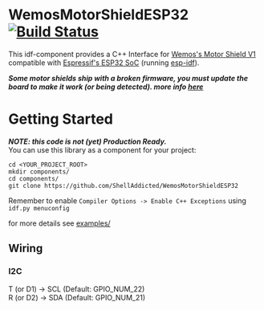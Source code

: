 # WemosMotorShieldESP32 [![Build Status](https://travis-ci.org/ShellAddicted/WemosMotorShieldESP32.svg?branch=master)](https://travis-ci.org/ShellAddicted/WemosMotorShieldESP32)

This idf-component provides a C++ Interface for [Wemos's Motor Shield V1](https://wiki.wemos.cc/products:retired:motor_shield_v1.0.0) compatible with [Espressif's ESP32 SoC](https://www.espressif.com/en/products/hardware/esp32/overview) (running [esp-idf](https://github.com/espressif/esp-idf)).

***Some motor shields ship with a broken firmware, you must update the board to make it work (or being detected). more info [here](https://medium.com/@shelladdicted/how-to-update-the-firmware-of-a-wemos-motor-shield-fadbb496fd01)***

# Getting Started
***NOTE: this code is not (yet) Production Ready.***   
You can use this library as a component for your project: 
```
cd <YOUR_PROJECT_ROOT>
mkdir components/
cd components/
git clone https://github.com/ShellAddicted/WemosMotorShieldESP32
```
Remember to enable ```Compiler Options -> Enable C++ Exceptions``` using ```idf.py menuconfig```

for more details see [examples/](https://github.com/ShellAddicted/WemosMotorShieldESP32/tree/master/examples)

## Wiring

### I2C
T (or D1) -> SCL (Default: GPIO_NUM_22)  
R (or D2) -> SDA (Default: GPIO_NUM_21)
